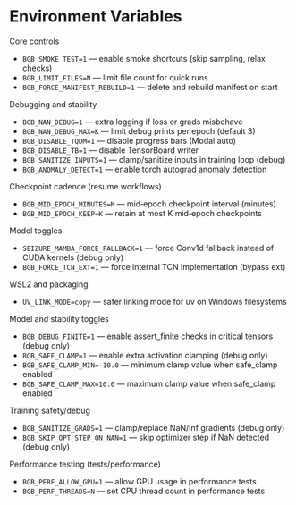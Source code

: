 # Environment Variables

Core controls

- `BGB_SMOKE_TEST=1` — enable smoke shortcuts (skip sampling, relax checks)
- `BGB_LIMIT_FILES=N` — limit file count for quick runs
- `BGB_FORCE_MANIFEST_REBUILD=1` — delete and rebuild manifest on start

Debugging and stability

- `BGB_NAN_DEBUG=1` — extra logging if loss or grads misbehave
- `BGB_NAN_DEBUG_MAX=K` — limit debug prints per epoch (default 3)
- `BGB_DISABLE_TQDM=1` — disable progress bars (Modal auto)
- `BGB_DISABLE_TB=1` — disable TensorBoard writer
- `BGB_SANITIZE_INPUTS=1` — clamp/sanitize inputs in training loop (debug)
- `BGB_ANOMALY_DETECT=1` — enable torch autograd anomaly detection

Checkpoint cadence (resume workflows)

- `BGB_MID_EPOCH_MINUTES=M` — mid‑epoch checkpoint interval (minutes)
- `BGB_MID_EPOCH_KEEP=K` — retain at most K mid‑epoch checkpoints

Model toggles

- `SEIZURE_MAMBA_FORCE_FALLBACK=1` — force Conv1d fallback instead of CUDA kernels (debug only)
- `BGB_FORCE_TCN_EXT=1` — force internal TCN implementation (bypass ext)

WSL2 and packaging

- `UV_LINK_MODE=copy` — safer linking mode for uv on Windows filesystems

Model and stability toggles

- `BGB_DEBUG_FINITE=1` — enable assert_finite checks in critical tensors (debug only)
- `BGB_SAFE_CLAMP=1` — enable extra activation clamping (debug only)
- `BGB_SAFE_CLAMP_MIN=-10.0` — minimum clamp value when safe_clamp enabled
- `BGB_SAFE_CLAMP_MAX=10.0` — maximum clamp value when safe_clamp enabled

Training safety/debug

- `BGB_SANITIZE_GRADS=1` — clamp/replace NaN/Inf gradients (debug only)
- `BGB_SKIP_OPT_STEP_ON_NAN=1` — skip optimizer step if NaN detected (debug only)

Performance testing (tests/performance)

- `BGB_PERF_ALLOW_GPU=1` — allow GPU usage in performance tests
- `BGB_PERF_THREADS=N` — set CPU thread count in performance tests
